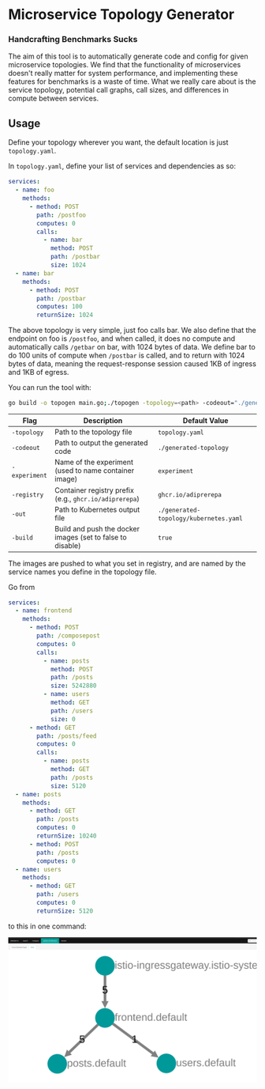 # Microservice Topology Generator

### Handcrafting Benchmarks Sucks
The aim of this tool is to automatically generate code and config for given microservice topologies. We find that the functionality of microservices
doesn't really matter for system performance, and implementing these features for benchmarks is a waste of time. What we really care about is the service topology,
potential call graphs, call sizes, and differences in compute between services.


## Usage

Define your topology wherever you want, the default location is just `topology.yaml`. 

In `topology.yaml`, define your list of services and dependencies as so:

```yaml
services:
  - name: foo
    methods:
      - method: POST
        path: /postfoo
        computes: 0
        calls:
          - name: bar
            method: POST
            path: /postbar
            size: 1024
  - name: bar
    methods:
      - method: POST
        path: /postbar
        computes: 100
        returnSize: 1024
```

The above topology is very simple, just foo calls bar. We also define that the endpoint on foo is `/postfoo`, and when called, it does no compute and automatically calls `/getbar` on bar, with 1024 bytes of data.
We define bar to do 100 units of compute when `/postbar` is called, and to return with 1024 bytes of data, meaning the request-response session caused 1KB of ingress and 1KB of egress.

You can run the tool with:
```bash
go build -o topogen main.go;./topogen -topology=<path> -codeout="./generated-topology" -experiment="service-experiment" -registry="ghcr.io/adiprerepa" -build=false
```
| Flag                  | Description                                                  | Default Value                 |
|-----------------------|--------------------------------------------------------------|-------------------------------|
| `-topology`           | Path to the topology file                                    | `topology.yaml`               |
| `-codeout`            | Path to output the generated code                            | `./generated-topology`        |
| `-experiment`         | Name of the experiment (used to name container image)                                       | `experiment`                  |
| `-registry`           | Container registry prefix (e.g., `ghcr.io/adiprerepa`)       | `ghcr.io/adiprerepa`          |
| `-out`                | Path to Kubernetes output file                               | `./generated-topology/kubernetes.yaml` |
| `-build`              | Build and push the docker images (set to false to disable)   | `true`                        |


The images are pushed to what you set in registry, and are named by the service names you define in the topology file.

Go from

```yaml
services:
  - name: frontend
    methods:
      - method: POST
        path: /composepost
        computes: 0
        calls:
          - name: posts
            method: POST
            path: /posts
            size: 5242880
          - name: users
            method: GET
            path: /users
            size: 0
      - method: GET
        path: /posts/feed
        computes: 0
        calls:
          - name: posts
            method: GET
            path: /posts
            size: 5120
  - name: posts
    methods:
      - method: GET
        path: /posts
        computes: 0
        returnSize: 10240
      - method: POST
        path: /posts
        computes: 0
  - name: users
    methods:
      - method: GET
        path: /users
        computes: 0
        returnSize: 5120
```
to this in one command:

![alt text](image.png)
